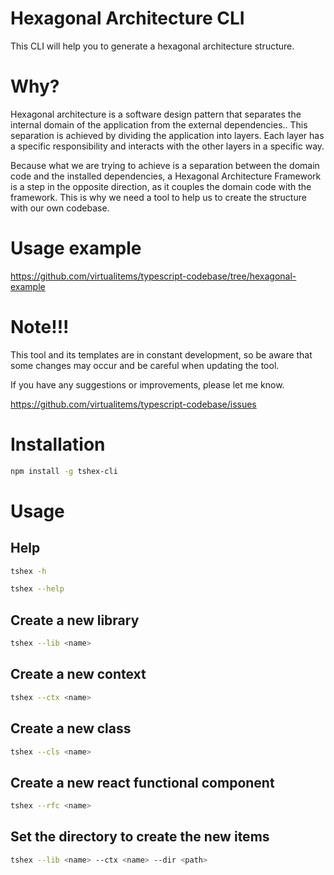 # Hexagonal Architecture CLI

This CLI will help you to generate a hexagonal architecture structure.

# Why?

Hexagonal architecture is a software design pattern that separates the internal domain of the application from the external dependencies.. This separation is achieved by dividing the application into layers. Each layer has a specific responsibility and interacts with the other layers in a specific way.

Because what we are trying to achieve is a separation between the domain code and the installed dependencies, a Hexagonal Architecture Framework is a step in the opposite direction, as it couples the domain code with the framework. This is why we need a tool to help us to create the structure with our own codebase.

# Usage example

https://github.com/virtualitems/typescript-codebase/tree/hexagonal-example

# Note!!!

This tool and its templates are in constant development, so be aware that some changes may occur and be careful when updating the tool.

If you have any suggestions or improvements, please let me know.

https://github.com/virtualitems/typescript-codebase/issues

# Installation

```bash
npm install -g tshex-cli
```

# Usage

## Help

```bash
tshex -h

tshex --help
```

## Create a new library

```bash
tshex --lib <name>
```

## Create a new context

```bash
tshex --ctx <name>
```

## Create a new class

```bash
tshex --cls <name>
```

## Create a new react functional component

```bash
tshex --rfc <name>
```

## Set the directory to create the new items

```bash
tshex --lib <name> --ctx <name> --dir <path>
```